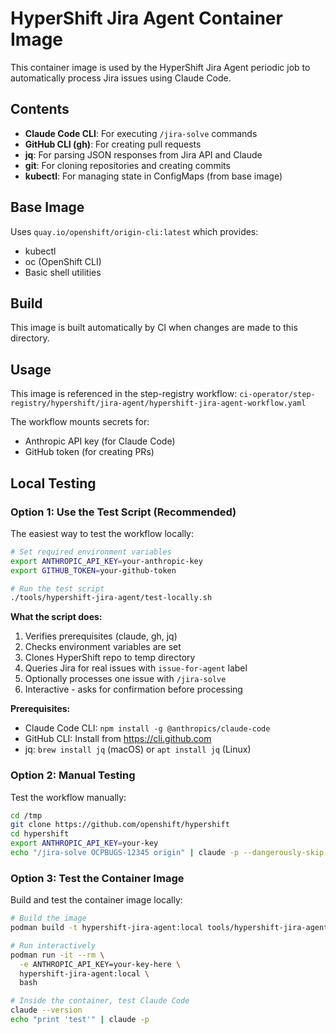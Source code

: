 # HyperShift Jira Agent Container Image

This container image is used by the HyperShift Jira Agent periodic job to automatically process Jira issues using Claude Code.

## Contents

- **Claude Code CLI**: For executing `/jira-solve` commands
- **GitHub CLI (gh)**: For creating pull requests
- **jq**: For parsing JSON responses from Jira API and Claude
- **git**: For cloning repositories and creating commits
- **kubectl**: For managing state in ConfigMaps (from base image)

## Base Image

Uses `quay.io/openshift/origin-cli:latest` which provides:
- kubectl
- oc (OpenShift CLI)
- Basic shell utilities

## Build

This image is built automatically by CI when changes are made to this directory.

## Usage

This image is referenced in the step-registry workflow:
`ci-operator/step-registry/hypershift/jira-agent/hypershift-jira-agent-workflow.yaml`

The workflow mounts secrets for:
- Anthropic API key (for Claude Code)
- GitHub token (for creating PRs)

## Local Testing

### Option 1: Use the Test Script (Recommended)

The easiest way to test the workflow locally:

```bash
# Set required environment variables
export ANTHROPIC_API_KEY=your-anthropic-key
export GITHUB_TOKEN=your-github-token

# Run the test script
./tools/hypershift-jira-agent/test-locally.sh
```

**What the script does:**
1. Verifies prerequisites (claude, gh, jq)
2. Checks environment variables are set
3. Clones HyperShift repo to temp directory
4. Queries Jira for real issues with `issue-for-agent` label
5. Optionally processes one issue with `/jira-solve`
6. Interactive - asks for confirmation before processing

**Prerequisites:**
- Claude Code CLI: `npm install -g @anthropics/claude-code`
- GitHub CLI: Install from https://cli.github.com
- jq: `brew install jq` (macOS) or `apt install jq` (Linux)

### Option 2: Manual Testing

Test the workflow manually:

```bash
cd /tmp
git clone https://github.com/openshift/hypershift
cd hypershift
export ANTHROPIC_API_KEY=your-key
echo "/jira-solve OCPBUGS-12345 origin" | claude -p --dangerously-skip-permissions
```

### Option 3: Test the Container Image

Build and test the container image locally:

```bash
# Build the image
podman build -t hypershift-jira-agent:local tools/hypershift-jira-agent/

# Run interactively
podman run -it --rm \
  -e ANTHROPIC_API_KEY=your-key-here \
  hypershift-jira-agent:local \
  bash

# Inside the container, test Claude Code
claude --version
echo "print 'test'" | claude -p
```
